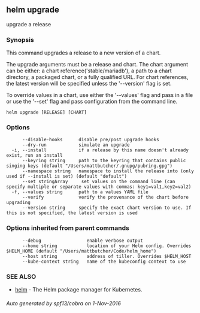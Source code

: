 ## helm upgrade

upgrade a release

### Synopsis



This command upgrades a release to a new version of a chart.

The upgrade arguments must be a release and chart. The chart
argument can be either: a chart reference('stable/mariadb'), a path to a chart directory,
a packaged chart, or a fully qualified URL. For chart references, the latest
version will be specified unless the '--version' flag is set.

To override values in a chart, use either the '--values' flag and pass in a file
or use the '--set' flag and pass configuration from the command line.


```
helm upgrade [RELEASE] [CHART]
```

### Options

```
      --disable-hooks      disable pre/post upgrade hooks
      --dry-run            simulate an upgrade
  -i, --install            if a release by this name doesn't already exist, run an install
      --keyring string     path to the keyring that contains public singing keys (default "/Users/mattbutcher/.gnupg/pubring.gpg")
      --namespace string   namespace to install the release into (only used if --install is set) (default "default")
      --set stringArray     set values on the command line (can specify multiple or separate values with commas: key1=val1,key2=val2)
  -f, --values string      path to a values YAML file
      --verify             verify the provenance of the chart before upgrading
      --version string     specify the exact chart version to use. If this is not specified, the latest version is used
```

### Options inherited from parent commands

```
      --debug                 enable verbose output
      --home string           location of your Helm config. Overrides $HELM_HOME (default "/Users/mattbutcher/Code/helm_home")
      --host string           address of tiller. Overrides $HELM_HOST
      --kube-context string   name of the kubeconfig context to use
```

### SEE ALSO
* [helm](helm.md)	 - The Helm package manager for Kubernetes.

###### Auto generated by spf13/cobra on 1-Nov-2016
